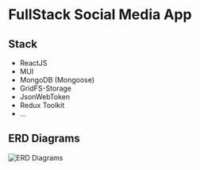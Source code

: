 # FullStack Social Media App

## Stack

- ReactJS
- MUI
- MongoDB (Mongoose)
- GridFS-Storage
- JsonWebToken
- Redux Toolkit
- ...

## ERD Diagrams

![ERD Diagrams](https://github.com/thairyo/social-mern/blob/master/server/doc/ERD-Diagrams.png)
